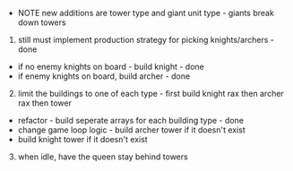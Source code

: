 - NOTE  new additions are tower type and giant unit type - giants break down towers 

1.  still must implement production strategy for picking knights/archers - done 
  - if no enemy knights on board - build knight - done 
  - if enemy knights on board, build archer - done 

2.  limit the buildings to one of each type - first build knight rax then archer rax then tower 
  - refactor - build seperate arrays for each building type - done
  - change game loop logic - build archer tower if it doesn't exist
  - build knight tower if it doesn't exist 

3.  when idle, have the queen stay behind towers 
